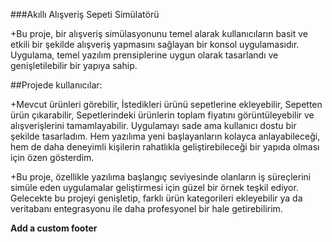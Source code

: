 ###Akıllı Alışveriş Sepeti Simülatörü

+Bu proje, bir alışveriş simülasyonunu temel alarak kullanıcıların basit ve etkili bir şekilde alışveriş yapmasını sağlayan bir konsol uygulamasıdır. Uygulama, temel yazılım prensiplerine uygun olarak tasarlandı ve genişletilebilir bir yapıya sahip.

##Projede kullanıcılar:

+Mevcut ürünleri görebilir, İstedikleri ürünü sepetlerine ekleyebilir, Sepetten ürün çıkarabilir, Sepetlerindeki ürünlerin toplam fiyatını görüntüleyebilir ve alışverişlerini tamamlayabilir. Uygulamayı sade ama kullanıcı dostu bir şekilde tasarladım. Hem yazılıma yeni başlayanların kolayca anlayabileceği, hem de daha deneyimli kişilerin rahatlıkla geliştirebileceği bir yapıda olması için özen gösterdim.

+Bu proje, özellikle yazılıma başlangıç seviyesinde olanların iş süreçlerini simüle eden uygulamalar geliştirmesi için güzel bir örnek teşkil ediyor. Gelecekte bu projeyi genişletip, farklı ürün kategorileri ekleyebilir ya da veritabanı entegrasyonu ile daha profesyonel bir hale getirebilirim.

**Add a custom footer**
